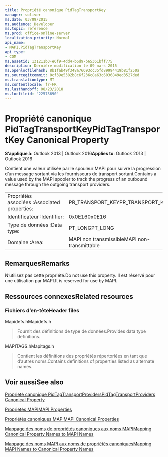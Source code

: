 ```yaml
---
title: Propriété canonique PidTagTransportKey
manager: soliver
ms.date: 03/09/2015
ms.audience: Developer
ms.topic: reference
ms.prod: office-online-server
localization_priority: Normal
api_name:
- MAPI.PidTagTransportKey
api_type:
- COM
ms.assetid: 131211b3-e6f9-4dd4-b6d9-b65361bff775
description: Dernière modification le 09 mars 2015
ms.openlocfilehash: 8b1fab49f348a76693cc35fd89994419b81f250a
ms.sourcegitcommit: 0cf39e5382b8c6f236c8a63c6036849ed3527ded
ms.translationtype: MT
ms.contentlocale: fr-FR
ms.lasthandoff: 08/23/2018
ms.locfileid: "22573690"
---
```

# <a name="pidtagtransportkey-canonical-property"></a><span data-ttu-id="c5160-103">Propriété canonique PidTagTransportKey</span><span class="sxs-lookup"><span data-stu-id="c5160-103">PidTagTransportKey Canonical Property</span></span>

  
  
<span data-ttu-id="c5160-104">**S’applique à**: Outlook 2013 | Outlook 2016</span><span class="sxs-lookup"><span data-stu-id="c5160-104">**Applies to**: Outlook 2013 | Outlook 2016</span></span> 
  
<span data-ttu-id="c5160-105">Contient une valeur utilisée par le spouleur MAPI pour suivre la progression d’un message sortant via les fournisseurs de transport sortant.</span><span class="sxs-lookup"><span data-stu-id="c5160-105">Contains a value used by the MAPI spooler to track the progress of an outbound message through the outgoing transport providers.</span></span>
  
|||
|:-----|:-----|
|<span data-ttu-id="c5160-106">Propriétés associées :</span><span class="sxs-lookup"><span data-stu-id="c5160-106">Associated properties:</span></span>  <br/> |<span data-ttu-id="c5160-107">PR_TRANSPORT_KEY</span><span class="sxs-lookup"><span data-stu-id="c5160-107">PR_TRANSPORT_KEY</span></span>  <br/> |
|<span data-ttu-id="c5160-108">Identificateur :</span><span class="sxs-lookup"><span data-stu-id="c5160-108">Identifier:</span></span>  <br/> |<span data-ttu-id="c5160-109">0x0E16</span><span class="sxs-lookup"><span data-stu-id="c5160-109">0x0E16</span></span>  <br/> |
|<span data-ttu-id="c5160-110">Type de données :</span><span class="sxs-lookup"><span data-stu-id="c5160-110">Data type:</span></span>  <br/> |<span data-ttu-id="c5160-111">PT_LONG</span><span class="sxs-lookup"><span data-stu-id="c5160-111">PT_LONG</span></span>  <br/> |
|<span data-ttu-id="c5160-112">Domaine :</span><span class="sxs-lookup"><span data-stu-id="c5160-112">Area:</span></span>  <br/> |<span data-ttu-id="c5160-113">MAPI non transmissible</span><span class="sxs-lookup"><span data-stu-id="c5160-113">MAPI non-transmittable</span></span>  <br/> |
   
## <a name="remarks"></a><span data-ttu-id="c5160-114">Remarques</span><span class="sxs-lookup"><span data-stu-id="c5160-114">Remarks</span></span>

<span data-ttu-id="c5160-115">N’utilisez pas cette propriété.</span><span class="sxs-lookup"><span data-stu-id="c5160-115">Do not use this property.</span></span> <span data-ttu-id="c5160-116">Il est réservé pour une utilisation par MAPI.</span><span class="sxs-lookup"><span data-stu-id="c5160-116">It is reserved for use by MAPI.</span></span>
  
## <a name="related-resources"></a><span data-ttu-id="c5160-117">Ressources connexes</span><span class="sxs-lookup"><span data-stu-id="c5160-117">Related resources</span></span>

### <a name="header-files"></a><span data-ttu-id="c5160-118">Fichiers d’en-tête</span><span class="sxs-lookup"><span data-stu-id="c5160-118">Header files</span></span>

<span data-ttu-id="c5160-119">Mapidefs.h</span><span class="sxs-lookup"><span data-stu-id="c5160-119">Mapidefs.h</span></span>
  
> <span data-ttu-id="c5160-120">Fournit des définitions de type de données.</span><span class="sxs-lookup"><span data-stu-id="c5160-120">Provides data type definitions.</span></span>
    
<span data-ttu-id="c5160-121">MAPITAGS.h</span><span class="sxs-lookup"><span data-stu-id="c5160-121">Mapitags.h</span></span>
  
> <span data-ttu-id="c5160-122">Contient les définitions des propriétés répertoriées en tant que d’autres noms.</span><span class="sxs-lookup"><span data-stu-id="c5160-122">Contains definitions of properties listed as alternate names.</span></span>
    
## <a name="see-also"></a><span data-ttu-id="c5160-123">Voir aussi</span><span class="sxs-lookup"><span data-stu-id="c5160-123">See also</span></span>



[<span data-ttu-id="c5160-124">Propriété canonique PidTagTransportProviders</span><span class="sxs-lookup"><span data-stu-id="c5160-124">PidTagTransportProviders Canonical Property</span></span>](pidtagtransportproviders-canonical-property.md)


[<span data-ttu-id="c5160-125">Propriétés MAPI</span><span class="sxs-lookup"><span data-stu-id="c5160-125">MAPI Properties</span></span>](mapi-properties.md)
  
[<span data-ttu-id="c5160-126">Propriétés canoniques MAPI</span><span class="sxs-lookup"><span data-stu-id="c5160-126">MAPI Canonical Properties</span></span>](mapi-canonical-properties.md)
  
[<span data-ttu-id="c5160-127">Mappage des noms de propriétés canoniques aux noms MAPI</span><span class="sxs-lookup"><span data-stu-id="c5160-127">Mapping Canonical Property Names to MAPI Names</span></span>](mapping-canonical-property-names-to-mapi-names.md)
  
[<span data-ttu-id="c5160-128">Mappage des noms MAPI aux noms de propriétés canoniques</span><span class="sxs-lookup"><span data-stu-id="c5160-128">Mapping MAPI Names to Canonical Property Names</span></span>](mapping-mapi-names-to-canonical-property-names.md)

